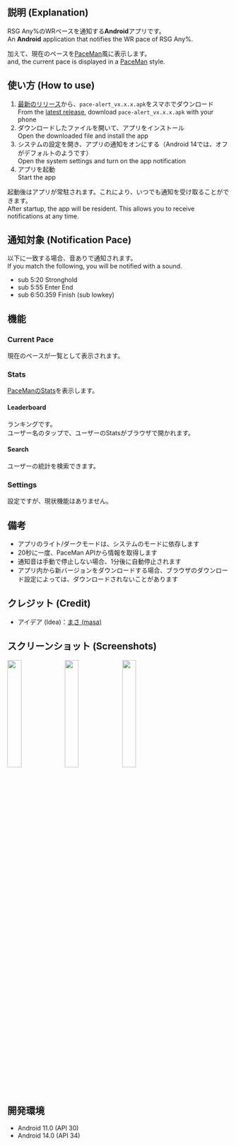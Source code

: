 ## 説明 (Explanation)
RSG Any%のWRペースを通知する**Android**アプリです。  
An **Android** application that notifies the WR pace of RSG Any%.  

加えて、現在のペースを[PaceMan](https://paceman.gg/)風に表示します。  
and, the current pace is displayed in a [PaceMan](https://paceman.gg/) style.

## 使い方 (How to use)
1. [最新のリリース](https://github.com/mebuki117/PaceAlert/releases/latest)から、`pace-alert_vx.x.x.apk`をスマホでダウンロード  
   From the [latest release](https://github.com/mebuki117/PaceAlert/releases/latest), download `pace-alert_vx.x.x.apk` with your phone
2. ダウンロードしたファイルを開いて、アプリをインストール  
   Open the downloaded file and install the app
3. システムの設定を開き、アプリの通知をオンにする（Android 14では、オフがデフォルトのようです）  
   Open the system settings and turn on the app notification
4. アプリを起動  
   Start the app

起動後はアプリが常駐されます。これにより、いつでも通知を受け取ることができます。  
After startup, the app will be resident. This allows you to receive notifications at any time.
 
## 通知対象 (Notification Pace)
以下に一致する場合、音ありで通知されます。  
If you match the following, you will be notified with a sound.  
- sub 5:20 Stronghold
- sub 5:55 Enter End
- sub 6:50.359 Finish (sub lowkey)

## 機能
### Current Pace
現在のペースが一覧として表示されます。

### Stats
[PaceManのStats](https://paceman.gg/stats/)を表示します。

#### Leaderboard
ランキングです。  
ユーザー名のタップで、ユーザーのStatsがブラウザで開かれます。

#### Search
ユーザーの統計を検索できます。

### Settings
設定ですが、現状機能はありません。

## 備考
- アプリのライト/ダークモードは、システムのモードに依存します
- 20秒に一度、PaceMan APIから情報を取得します
- 通知音は手動で停止しない場合、1分後に自動停止されます
- アプリ内から新バージョンをダウンロードする場合、ブラウザのダウンロード設定によっては、ダウンロードされないことがあります

## クレジット (Credit)
- アイデア (Idea)：[まさ (masa)](https://x.com/masa_ERC/status/1846322439976112189)

## スクリーンショット (Screenshots)
<img src="https://github.com/user-attachments/assets/cf289896-4ccc-40bb-8574-632c6db0c001" width="25%" />
<img src="https://github.com/user-attachments/assets/1871d25f-09c5-439c-917b-adb0f98ef1a2" width="25%" />
<img src="https://github.com/user-attachments/assets/759d6d4c-7645-48e0-9dfb-ef1c159ff837" width="25%" />

## 開発環境
- Android 11.0 (API 30)
- Android 14.0 (API 34)
